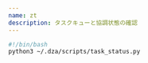 ```yaml
---
name: zt
description: タスクキューと協調状態の確認
---
```


```bash
#!/bin/bash
python3 ~/.dza/scripts/task_status.py
```